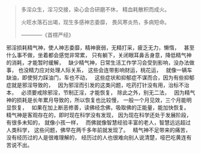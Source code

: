> 多淫众生，淫习交接，染心会合研磨不休， 精血耗散积而成火。
> 
>  火旺水落石出竭，现生多感神志委靡， 畏风寒炎热，多病短命。
> 
>  ————《首楞严经》

邪淫损耗精气神，使人神志委靡，精神衰弱，无精打采，疲乏无力，懒惰，
&nbsp;
甚至什么事不做，坐着都会感觉非常累，
只有躺下，关闭眼耳鼻舌身意，降低精气神的消耗，才能暂时缓解，
&nbsp;
缺少精气神，日常生活工作学习会受到影响，没办法做事，
也没精力应对处理人际关系，
这些会连带影响财运，桃花运，
&nbsp;
就像一辆车缺油，即使努力踩油门，车也不动，
&nbsp;
这些症状和抑郁症不谋而合，因为有些抑郁症就是邪淫导致的，
&nbsp;
因为邪淫而引发的这类问题，吃药打针没有用，治标不治本，
&nbsp;
必须要戒除邪淫，节制正淫，才能恢复，
除此之外，别无二法，
&nbsp;
因为精气神的损耗是长年累月导致的，所以恢复也比较慢，
一般一个月见效，三个月能明显恢复，
&nbsp;
如果在加上断恶修善，读佛经念佛，吸取佛的正能量，能加快恢复。
&nbsp;
精气神是客观存在的，即时现在科学没有发现，
因为现在科学还处于发展阶段，有很多未知的，
就像小孩一样，
&nbsp;
而佛就像智慧经验丰富的老人，智慧远远超过人类科学，
这些问题，佛早在两千多年前就发现了。
&nbsp;
精气神不足带来的痛苦，没有经历过的人是很难理解的，
经历过的人也很难向别人说清楚，哑巴吃黄连有苦说不出。



